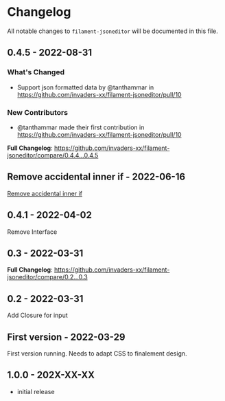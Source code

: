 # Changelog

All notable changes to `filament-jsoneditor` will be documented in this file.

## 0.4.5 - 2022-08-31

### What's Changed

- Support json formatted data by @tanthammar in https://github.com/invaders-xx/filament-jsoneditor/pull/10

### New Contributors

- @tanthammar made their first contribution in https://github.com/invaders-xx/filament-jsoneditor/pull/10

**Full Changelog**: https://github.com/invaders-xx/filament-jsoneditor/compare/0.4.4...0.4.5

## Remove accidental inner if - 2022-06-16

[Remove accidental inner if](https://github.com/invaders-xx/filament-jsoneditor/pull/5/commits/0463aab7fb3e60eca1b873cb5e1adc6a00969ffe)

## 0.4.1 - 2022-04-02

Remove Interface

## 0.3 - 2022-03-31

**Full Changelog**: https://github.com/invaders-xx/filament-jsoneditor/compare/0.2...0.3

## 0.2 - 2022-03-31

Add Closure for input

## First version - 2022-03-29

First version running. Needs to adapt CSS to finalement design.

## 1.0.0 - 202X-XX-XX

- initial release
